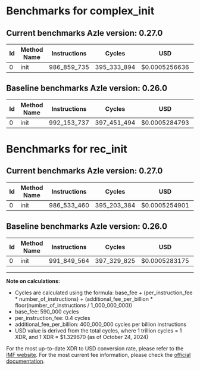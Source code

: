 # Benchmarks for complex_init

## Current benchmarks Azle version: 0.27.0

| Id  | Method Name | Instructions | Cycles      | USD           | USD/Million Calls | Change                                |
| --- | ----------- | ------------ | ----------- | ------------- | ----------------- | ------------------------------------- |
| 0   | init        | 986_859_735  | 395_333_894 | $0.0005256636 | $525.66           | <font color="green">-5_294_002</font> |

## Baseline benchmarks Azle version: 0.26.0

| Id  | Method Name | Instructions | Cycles      | USD           | USD/Million Calls |
| --- | ----------- | ------------ | ----------- | ------------- | ----------------- |
| 0   | init        | 992_153_737  | 397_451_494 | $0.0005284793 | $528.47           |

# Benchmarks for rec_init

## Current benchmarks Azle version: 0.27.0

| Id  | Method Name | Instructions | Cycles      | USD           | USD/Million Calls | Change                                |
| --- | ----------- | ------------ | ----------- | ------------- | ----------------- | ------------------------------------- |
| 0   | init        | 986_533_460  | 395_203_384 | $0.0005254901 | $525.49           | <font color="green">-5_316_104</font> |

## Baseline benchmarks Azle version: 0.26.0

| Id  | Method Name | Instructions | Cycles      | USD           | USD/Million Calls |
| --- | ----------- | ------------ | ----------- | ------------- | ----------------- |
| 0   | init        | 991_849_564  | 397_329_825 | $0.0005283175 | $528.31           |

---

**Note on calculations:**

- Cycles are calculated using the formula: base_fee + (per_instruction_fee \* number_of_instructions) + (additional_fee_per_billion \* floor(number_of_instructions / 1_000_000_000))
- base_fee: 590_000 cycles
- per_instruction_fee: 0.4 cycles
- additional_fee_per_billion: 400_000_000 cycles per billion instructions
- USD value is derived from the total cycles, where 1 trillion cycles = 1 XDR, and 1 XDR = $1.329670 (as of October 24, 2024)

For the most up-to-date XDR to USD conversion rate, please refer to the [IMF website](https://www.imf.org/external/np/fin/data/rms_sdrv.aspx).
For the most current fee information, please check the [official documentation](https://internetcomputer.org/docs/current/developer-docs/gas-cost#execution).
